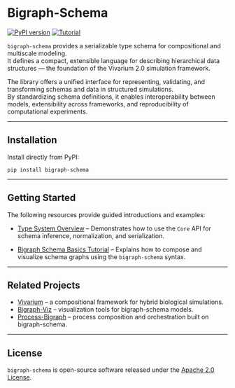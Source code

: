# Bigraph-Schema

[![PyPI version](https://img.shields.io/pypi/v/bigraph-schema.svg)](https://pypi.org/project/bigraph-schema/)
[![Tutorial](https://img.shields.io/badge/GitHub%20Pages-Tutorial-brightgreen)](https://vivarium-collective.github.io/bigraph-schema/notebooks/demo.html)

`bigraph-schema` provides a serializable type schema for compositional and multiscale modeling.  
It defines a compact, extensible language for describing hierarchical data structures — the foundation of the Vivarium 2.0 simulation framework.

The library offers a unified interface for representing, validating, and transforming schemas and data in structured simulations.  
By standardizing schema definitions, it enables interoperability between models, extensibility across frameworks, and reproducibility of computational experiments.

---

## Installation

Install directly from PyPI:

```console
pip install bigraph-schema
```
---

## Getting Started

The following resources provide guided introductions and examples:

- [Type System Overview](https://vivarium-collective.github.io/bigraph-schema/notebooks/core.html) – Demonstrates how to use the `Core` API for schema inference, normalization, and serialization.

- [Bigraph Schema Basics Tutorial](https://vivarium-collective.github.io/bigraph-viz/notebooks/basics.html) – Explains how to compose and visualize schema graphs using the `bigraph-schema` syntax.


---

## Related Projects

- [Vivarium](https://vivarium-collective.github.io/) – a compositional framework for hybrid biological simulations.  
- [Bigraph-Viz](https://vivarium-collective.github.io/bigraph-viz/) – visualization tools for bigraph-schema models.  
- [Process-Bigraph](https://github.com/vivarium-collective/process-bigraph) – process composition and orchestration built on bigraph-schema.

---

## License

`bigraph-schema` is open-source software released under the [Apache 2.0 License](https://github.com/vivarium-collective/bigraph-schema/blob/main/LICENSE).